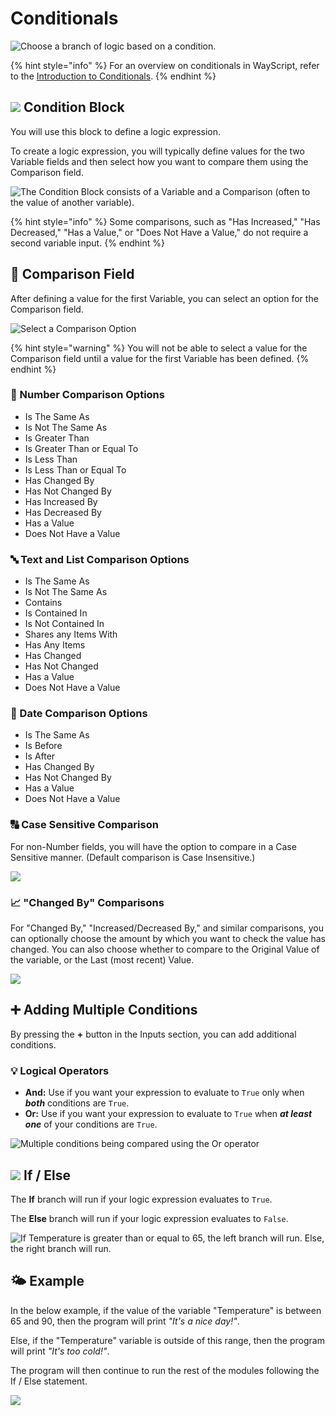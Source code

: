 # Conditionals

![Choose a branch of logic based on a condition.](../../.gitbook/assets/conditional.png)

{% hint style="info" %}
For an overview on conditionals in WayScript, refer to the [Introduction to Conditionals](../../getting_started/conditionals.md).
{% endhint %}

## ![](../../.gitbook/assets/conditional.png) Condition Block

You will use this block to define a logic expression.

To create a logic expression, you will typically define values for the two Variable fields and then select how you want to compare them using the Comparison field.

![The Condition Block consists of a Variable and a Comparison \(often to the value of another variable\).](../../.gitbook/assets/conditional-block.png)

{% hint style="info" %}
Some comparisons, such as "Has Increased," "Has Decreased," "Has a Value," or "Does Not Have a Value," do not require a second variable input.
{% endhint %}

## 🔎 Comparison Field

After defining a value for the first Variable, you can select an option for the Comparison field.

![Select a Comparison Option](../../.gitbook/assets/options%20%281%29.png)

{% hint style="warning" %}
You will not be able to select a value for the Comparison field until a value for the first Variable has been defined.
{% endhint %}

### 🔢 Number Comparison Options

* Is The Same As
* Is Not The Same As
* Is Greater Than
* Is Greater Than or Equal To
* Is Less Than
* Is Less Than or Equal To
* Has Changed By
* Has Not Changed By
* Has Increased By
* Has Decreased By
* Has a Value
* Does Not Have a Value

### 🔤 Text and List Comparison Options

* Is The Same As
* Is Not The Same As
* Contains
* Is Contained In
* Is Not Contained In
* Shares any Items With
* Has Any Items
* Has Changed
* Has Not Changed
* Has a Value
* Does Not Have a Value

### 📆 Date Comparison Options

* Is The Same As
* Is Before
* Is After
* Has Changed By
* Has Not Changed By
* Has a Value
* Does Not Have a Value

### 🔠 Case Sensitive Comparison

For non-Number fields, you will have the option to compare in a Case Sensitive manner. \(Default comparison is Case Insensitive.\)

![](../../.gitbook/assets/screen-shot-2019-07-16-at-9.05.14-pm.png)

### 📈 "Changed By" Comparisons

For "Changed By," "Increased/Decreased By," and similar comparisons, you can optionally choose the amount by which you want to check the value has changed. You can also choose whether to compare to the Original Value of the variable, or the Last \(most recent\) Value.

![](../../.gitbook/assets/screen-shot-2019-07-16-at-9.04.49-pm.png)

## ➕ **Adding Multiple Conditions**

By pressing the **+** button in the Inputs section, you can add additional conditions.

### 💡 Logical Operators

* **And:** Use if you want your expression to evaluate to `True` only when _**both**_ conditions are `True`.
* **Or:** Use if you want your expression to evaluate to `True` when _**at least one**_ of your conditions are `True`.

![Multiple conditions being compared using the Or operator](../../.gitbook/assets/or.png)

## ![](../../.gitbook/assets/conditional.png) **If / Else**

The **If** branch will run if your logic expression evaluates to `True`.

The **Else** branch will run if your logic expression evaluates to `False`.

![If Temperature is greater than or equal to 65, the left branch will run. Else, the right branch will run.](../../.gitbook/assets/screen-shot-2019-07-16-at-9.16.53-pm.png)

## 🌤 **Example**

In the below example, if the value of the variable "Temperature" is between 65 and 90, then the program will print _"It's a nice day!"_.

Else, if the "Temperature" variable is outside of this range, then the program will print _"It's too cold!"_.

The program will then continue to run the rest of the modules following the If / Else statement.

![](../../.gitbook/assets/example%20%281%29.png)

